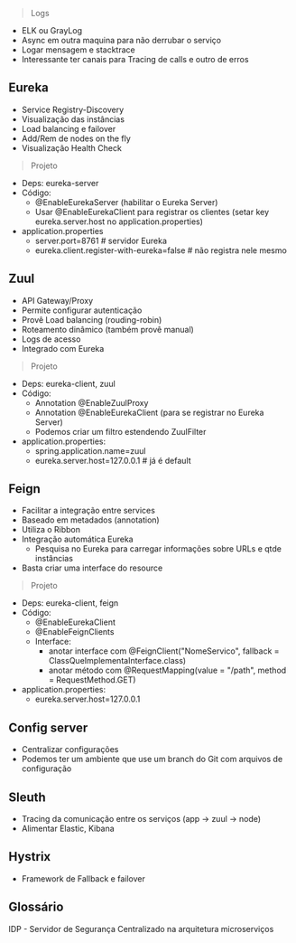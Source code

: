 > Logs
- ELK ou GrayLog
- Async em outra maquina para não derrubar o serviço
- Logar mensagem e stacktrace
- Interessante ter canais para Tracing de calls e outro de erros

## Eureka
- Service Registry-Discovery
- Visualização das instâncias
- Load balancing e failover
- Add/Rem de nodes on the fly
- Visualização Health Check

> Projeto
- Deps: eureka-server
- Código:
  - @EnableEurekaServer (habilitar o Eureka Server)
  - Usar @EnableEurekaClient para registrar os clientes (setar key eureka.server.host no application.properties)
- application.properties
  - server.port=8761 # servidor Eureka
  - eureka.client.register-with-eureka=false # não registra nele mesmo


## Zuul
- API Gateway/Proxy
- Permite configurar autenticação
- Provê Load balancing (rouding-robin)
- Roteamento dinâmico (também provê manual)
- Logs de acesso
- Integrado com Eureka

> Projeto
- Deps: eureka-client, zuul
- Código:
  - Annotation @EnableZuulProxy
  - Annotation @EnableEurekaClient (para se registrar no Eureka Server)
  - Podemos criar um filtro estendendo ZuulFilter
- application.properties:
  - spring.application.name=zuul
  - eureka.server.host=127.0.0.1 # já é default
  
  
## Feign
- Facilitar a integração entre services
- Baseado em metadados (annotation)
- Utiliza o Ribbon
- Integração automática Eureka
  - Pesquisa no Eureka para carregar informações sobre URLs e qtde instâncias
- Basta criar uma interface do resource

> Projeto
- Deps: eureka-client, feign
- Código:
  - @EnableEurekaClient
  - @EnableFeignClients
  - Interface:
    - anotar interface com @FeignClient("NomeServico", fallback = ClassQueImplementaInterface.class)
    - anotar método com @RequestMapping(value = "/path", method = RequestMethod.GET)
- application.properties:
  - eureka.server.host=127.0.0.1

## Config server
- Centralizar configurações
- Podemos ter um ambiente que use um branch do Git com arquivos de configuração

## Sleuth
- Tracing da comunicação entre os serviços (app -> zuul -> node)
- Alimentar Elastic, Kibana

## Hystrix
- Framework de Fallback e failover



## Glossário
IDP - Servidor de Segurança Centralizado na arquitetura microserviços

